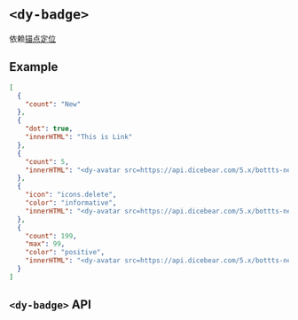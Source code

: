 # `<dy-badge>`

依赖[锚点定位](//www.w3.org/TR/css-anchor-position-1)

## Example

<gbp-example name="dy-badge"  src="https://esm.sh/duoyun-ui/elements/badge,https://esm.sh/duoyun-ui/elements/avatar">

```json
[
  {
    "count": "New"
  },
  {
    "dot": true,
    "innerHTML": "This is Link"
  },
  {
    "count": 5,
    "innerHTML": "<dy-avatar src=https://api.dicebear.com/5.x/bottts-neutral/svg></dy-avatar>"
  },
  {
    "icon": "icons.delete",
    "color": "informative",
    "innerHTML": "<dy-avatar src=https://api.dicebear.com/5.x/bottts-neutral/svg></dy-avatar>"
  },
  {
    "count": 199,
    "max": 99,
    "color": "positive",
    "innerHTML": "<dy-avatar src=https://api.dicebear.com/5.x/bottts-neutral/svg></dy-avatar>"
  }
]
```

</gbp-example>

## `<dy-badge>` API

<gbp-api name="dy-badge" src="/src/elements/badge.ts"></gbp-api>
